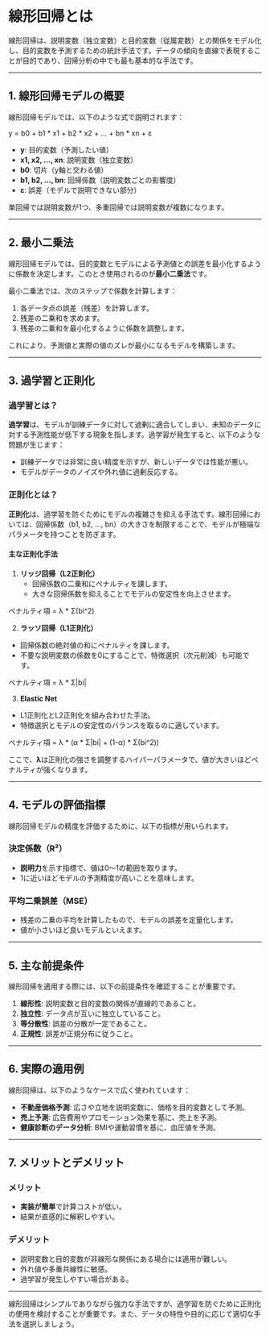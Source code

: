 # 線形回帰とは

線形回帰は、説明変数（独立変数）と目的変数（従属変数）との関係をモデル化し、目的変数を予測するための統計手法です。データの傾向を直線で表現することが目的であり、回帰分析の中でも最も基本的な手法です。

---

## 1. 線形回帰モデルの概要

線形回帰モデルでは、以下のような式で説明されます：

y = b0 + b1 * x1 + b2 * x2 + ... + bn * xn + ε

- **y**: 目的変数（予測したい値）
- **x1, x2, ..., xn**: 説明変数（独立変数）
- **b0**: 切片（y軸と交わる値）
- **b1, b2, ..., bn**: 回帰係数（説明変数ごとの影響度）
- **ε**: 誤差（モデルで説明できない部分）

単回帰では説明変数が1つ、多重回帰では説明変数が複数になります。

---

## 2. 最小二乗法

線形回帰モデルでは、目的変数とモデルによる予測値との誤差を最小化するように係数を決定します。このとき使用されるのが**最小二乗法**です。

最小二乗法では、次のステップで係数を計算します：
1. 各データ点の誤差（残差）を計算します。
2. 残差の二乗和を求めます。
3. 残差の二乗和を最小化するように係数を調整します。

これにより、予測値と実際の値のズレが最小になるモデルを構築します。

---

## 3. 過学習と正則化

### 過学習とは？
**過学習**は、モデルが訓練データに対して過剰に適合してしまい、未知のデータに対する予測性能が低下する現象を指します。過学習が発生すると、以下のような問題が生じます：
- 訓練データでは非常に良い精度を示すが、新しいデータでは性能が悪い。
- モデルがデータのノイズや外れ値に過剰反応する。

### 正則化とは？
**正則化**は、過学習を防ぐためにモデルの複雑さを抑える手法です。線形回帰においては、回帰係数（b1, b2, ..., bn）の大きさを制限することで、モデルが極端なパラメータを持つことを防ぎます。

#### 主な正則化手法

1. **リッジ回帰（L2正則化）**
   - 回帰係数の二乗和にペナルティを課します。
   - 大きな回帰係数を抑えることでモデルの安定性を向上させます。

ペナルティ項 = λ * Σ(bi^2)

2. **ラッソ回帰（L1正則化）**
- 回帰係数の絶対値の和にペナルティを課します。
- 不要な説明変数の係数を0にすることで、特徴選択（次元削減）も可能です。

ペナルティ項 = λ * Σ|bi|

3. **Elastic Net**
- L1正則化とL2正則化を組み合わせた手法。
- 特徴選択とモデルの安定性のバランスを取るのに適しています。

ペナルティ項 = λ * (α * Σ|bi| + (1-α) * Σ(bi^2))

ここで、**λ**は正則化の強さを調整するハイパーパラメータで、値が大きいほどペナルティが強くなります。

---

## 4. モデルの評価指標

線形回帰モデルの精度を評価するために、以下の指標が用いられます。

### 決定係数（R²）
- **説明力**を示す指標で、値は0～1の範囲を取ります。
- 1に近いほどモデルの予測精度が高いことを意味します。

### 平均二乗誤差（MSE）
- 残差の二乗の平均を計算したもので、モデルの誤差を定量化します。
- 値が小さいほど良いモデルといえます。

---

## 5. 主な前提条件

線形回帰を適用する際には、以下の前提条件を確認することが重要です。

1. **線形性**: 説明変数と目的変数の関係が直線的であること。
2. **独立性**: データ点が互いに独立していること。
3. **等分散性**: 誤差の分散が一定であること。
4. **正規性**: 誤差が正規分布に従うこと。

---

## 6. 実際の適用例

線形回帰は、以下のようなケースで広く使われています：
- **不動産価格予測**: 広さや立地を説明変数に、価格を目的変数として予測。
- **売上予測**: 広告費用やプロモーション効果を基に、売上を予測。
- **健康診断のデータ分析**: BMIや運動習慣を基に、血圧値を予測。

---

## 7. メリットとデメリット

### メリット
- **実装が簡単**で計算コストが低い。
- 結果が直感的に解釈しやすい。

### デメリット
- 説明変数と目的変数が非線形な関係にある場合には適用が難しい。
- 外れ値や多重共線性に敏感。
- 過学習が発生しやすい場合がある。

---

線形回帰はシンプルでありながら強力な手法ですが、過学習を防ぐために正則化の使用を検討することが重要です。また、データの特性や目的に応じて適切な手法を選択しましょう。
